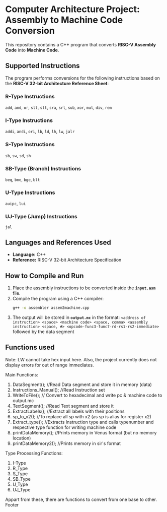 
# Computer Architecture Project: Assembly to Machine Code Conversion

This repository contains a C++ program that converts **RISC-V Assembly Code** into **Machine Code**.

## Supported Instructions

The program performs conversions for the following instructions based on the **RISC-V 32-bit Architecture Reference Sheet**:

### **R-Type Instructions**  
`add`, `and`, `or`, `sll`, `slt`, `sra`, `srl`, `sub`, `xor`, `mul`, `div`, `rem`

### **I-Type Instructions**  
`addi`, `andi`, `ori`, `lb`, `ld`, `lh`, `lw`, `jalr`

### **S-Type Instructions**  
`sb`, `sw`, `sd`, `sh`

### **SB-Type (Branch) Instructions**  
`beq`, `bne`, `bge`, `blt`

### **U-Type Instructions**  
`auipc`, `lui`

### **UJ-Type (Jump) Instructions**  
`jal`

## Languages and References Used

- **Language:** C++
- **Reference:** RISC-V 32-bit Architecture Specification

## How to Compile and Run

1. Place the assembly instructions to be converted inside the **`input.asm`** file.
2. Compile the program using a C++ compiler:
   ```sh
   g++ -o assembler assem2machine.cpp
3. The output will be stored in **`output.mc`** in the format: `<address of instruction> <space> <machine code> <space, comma> <assembly instruction> <space, #> <opcode-func3-func7-rd-rs1-rs2-immediate>` followed by the data segment

## Functions used
Note: LW cannot take hex input here. Also, the project currently does not display errors for out of range immediates.

Main Functions:
1) DataSegment(); //Read Data segment and store it in memory (data)
2) Instructions_Manual();  //Read Instruction set
3) WriteToFile(); // Convert to hexadecimal and write pc & machine code to output.mc
4) TextSegment(); //Read Text segment and store it
5) ExtractLabels(); //Extract all labels with their positions
6) sp_to_x2(); //To replace all sp with x2 (as sp is alias for register x2)
7) Extract_type(); //Extracts Instruction type and calls typenumber and respective type function for writing machine code
8) printDataMemory(); //Prints memory in Venus format (but no memory location)
9) printDataMemory2(); //Prints memory in sir's format

Type Processing Functions:
1) I-Type
2) R_Type
3) S_Type
4) SB_Type
5) U_Type
6) UJ_Type

Appart from these, there are functions to convert from one base to other.
Footer
